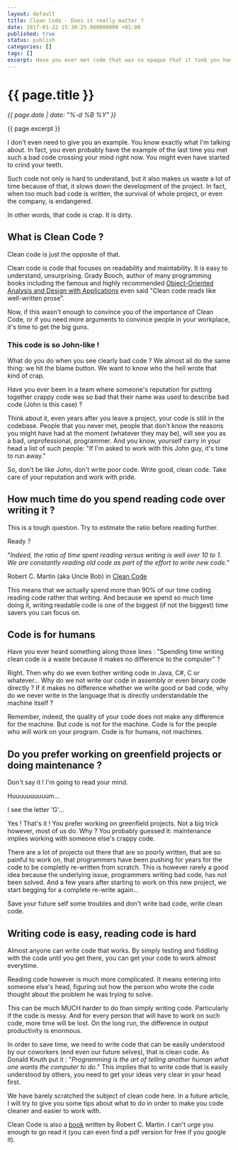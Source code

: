 ```yaml
---
layout: default
title: Clean Code - Does it really matter ?
date: 2017-01-22 15:30:25.000000000 +01:00
published: true
status: publish
categories: []
tags: []
excerpt: Have you ever met code that was so opaque that it took you hours to understand what a single function was doing ? If you have any kind of experience programming, chances are that you did.
---
```


# {{ page.title }}
_{{ page.date | date: "%-d %B %Y" }}_

{{ page.excerpt }}

I don't even need to give you an example. You know exactly what I'm talking about. In fact, you even probably have the example of the last time you met such a bad code crossing your mind right now. You might even have started to crind your teeth.

Such code not only is hard to understand, but it also makes us waste a lot of time because of that, it slows down the development of the project. In fact, when too much bad code is written, the survival of whole project, or even the company, is endangered.

In other words, that code is crap. It is dirty.

## What is Clean Code ?

Clean code is just the opposite of that.

Clean code is code that focuses on readability and maintability. It is easy to understand, unsurprising. Grady Booch, author of many programming books including the famous and highly recommended [Object-Oriented Analysis and Design with Applications](https://www.amazon.com/Object-Oriented-Analysis-Design-Applications-3rd/dp/020189551X) even said "Clean code reads like well-written prose".

Now, if this wasn't enough to convince you of the importance of Clean Code, or if you need more arguments to convince people in your workplace, it's time to get the big guns.

### This code is so John-like !

What do you do when you see clearly bad code ? We almost all do the same thing: we hit the blame button. We want to know who the hell wrote that kind of crap.

Have you ever been in a team where someone's reputation for putting together crappy code was so bad that their name was used to describe bad code (John is this case) ?

Think about it, even years after you leave a project, your code is still in the codebase. People that you never met, people that don't know the reasons you might have had at the moment (whatever they may be), will see you as a bad, unprofessional,  programmer. And you know, yourself carry in your head a list of such people: "If I'm asked to work with this John guy, it's time to run away."

So, don't be like John, don't write poor code. Write good, clean code. Take care of your reputation and work with pride.

## How much time do you spend reading code over writing it ?

This is a tough question. Try to estimate the ratio before reading further.

Ready ?

"_Indeed, the ratio of time spent reading versus writing is well over 10 to 1\. We are constantly reading old code as part of the effort to write new code._"

Robert C. Martin (aka Uncle Bob) in [Clean Code](https://www.amazon.com/Clean-Code-Handbook-Software-Craftsmanship/dp/0132350882)

This means that we actually spend more than 90% of our time coding reading code rather that writing. And because we spend so much time doing it, writing readable code is one of the biggest (if not the biggest) time savers you can focus on.

## Code is for humans

Have you ever heard something along those lines : "Spending time writing clean code is a waste because it makes no difference to the computer" ?

Right. Then why do we even bother writing code in Java, C#, C or whatever... Why do we not write our code in assembly or even binary code directly ? If it makes no difference whether we write good or bad code, why do we never write in the language that is directly understandable the machine itself ?

Remember, indeed, the quality of your code does not make any difference for the machine. But code is not for the machine. Code is for the people who will work on your program. Code is for humans, not machines.

## Do you prefer working on greenfield projects or doing maintenance ?

Don't say it ! I'm going to read your mind.

Huuuuuuuuuum...

I see the letter 'G'...

Yes ! That's it ! You prefer working on greenfield projects. Not a big trick however, most of us do. Why ? You probably guessed it: maintenance implies working with someone else's crappy code.

There are a lot of projects out there that are so poorly written, that are so painful to work on, that programmers have been pushing for years for the code to be completly re-written from scratch. This is however rarely a good idea because the underlying issue, programmers writing bad code, has not been solved. And a few years after starting to work on this new project, we start begging for a complete re-write again...

Save your future self some troubles and don't write bad code, write clean code.

## Writing code is easy, reading code is hard

Almost anyone can write code that works. By simply testing and fiddling with the code until you get there, you can get your code to work almost everytime.

Reading code however is much more complicated. It means entering into someone else's head, figuring out how the person who wrote the code thought about the problem he was trying to solve.

This can be much MUCH harder to do than simply writing code. Particularly if the code is messy. And for every person that will have to work on such code, more time will be lost. On the long run, the difference in output productivity is enormous.

In order to save time, we need to write code that can be easily understood by our coworkers (end even our future selves), that is clean code. As Donald Knuth put it : "_Programming is the art of telling another human what one wants the computer to do._" This implies that to write code that is easily understood by others, you need to get your ideas very clear in your head first.

We have barely scratched the subject of clean code here. In a future article, I will try to give you some tips about what to do in order to make you code cleaner and easier to work with.

Clean Code is also a [book](https://www.amazon.com/Clean-Code-Handbook-Software-Craftsmanship/dp/0132350882) written by Robert C. Martin. I can't urge you enough to go read it (you can even find a pdf version for free if you google it).

